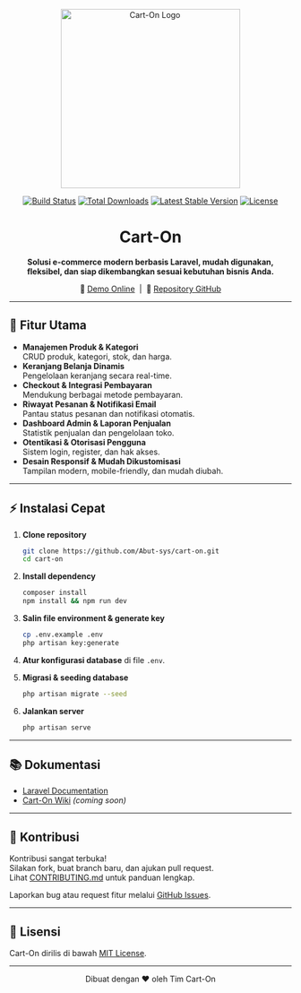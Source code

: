 <p align="center">
  <a href="https://cart-on.smartinsistem.com/" target="_blank">
    <img src="{{ asset('image/Logo_baru.png') }}" width="320" alt="Cart-On Logo">
  </a>
</p>

<p align="center">
  <a href="https://github.com/Abut-sys/cart-on/actions"><img src="https://github.com/Abut-sys/cart-on/workflows/tests/badge.svg" alt="Build Status"></a>
  <a href="https://packagist.org/packages/abut-sys/cart-on"><img src="https://img.shields.io/packagist/dt/abut-sys/cart-on" alt="Total Downloads"></a>
  <a href="https://packagist.org/packages/abut-sys/cart-on"><img src="https://img.shields.io/packagist/v/abut-sys/cart-on" alt="Latest Stable Version"></a>
  <a href="https://packagist.org/packages/abut-sys/cart-on"><img src="https://img.shields.io/packagist/l/abut-sys/cart-on" alt="License"></a>
</p>

<h1 align="center">Cart-On</h1>

<p align="center">
  <b>Solusi e-commerce modern berbasis Laravel, mudah digunakan, fleksibel, dan siap dikembangkan sesuai kebutuhan bisnis Anda.</b>
</p>

<p align="center">
  🔗 <a href="https://cart-on.smartinsistem.com/">Demo Online</a> &nbsp;|&nbsp;
  🔗 <a href="https://github.com/Abut-sys/cart-on">Repository GitHub</a>
</p>

---

## 🚀 Fitur Utama

- **Manajemen Produk & Kategori**  
  CRUD produk, kategori, stok, dan harga.
- **Keranjang Belanja Dinamis**  
  Pengelolaan keranjang secara real-time.
- **Checkout & Integrasi Pembayaran**  
  Mendukung berbagai metode pembayaran.
- **Riwayat Pesanan & Notifikasi Email**  
  Pantau status pesanan dan notifikasi otomatis.
- **Dashboard Admin & Laporan Penjualan**  
  Statistik penjualan dan pengelolaan toko.
- **Otentikasi & Otorisasi Pengguna**  
  Sistem login, register, dan hak akses.
- **Desain Responsif & Mudah Dikustomisasi**  
  Tampilan modern, mobile-friendly, dan mudah diubah.

---

## ⚡ Instalasi Cepat

1. **Clone repository**
   ```bash
   git clone https://github.com/Abut-sys/cart-on.git
   cd cart-on
   ```

2. **Install dependency**
   ```bash
   composer install
   npm install && npm run dev
   ```

3. **Salin file environment & generate key**
   ```bash
   cp .env.example .env
   php artisan key:generate
   ```

4. **Atur konfigurasi database** di file `.env`.

5. **Migrasi & seeding database**
   ```bash
   php artisan migrate --seed
   ```

6. **Jalankan server**
   ```bash
   php artisan serve
   ```

---

## 📚 Dokumentasi

- [Laravel Documentation](https://laravel.com/docs)
- [Cart-On Wiki](https://github.com/Abut-sys/cart-on/wiki) *(coming soon)*

---

## 🤝 Kontribusi

Kontribusi sangat terbuka!  
Silakan fork, buat branch baru, dan ajukan pull request.  
Lihat [CONTRIBUTING.md](CONTRIBUTING.md) untuk panduan lengkap.

Laporkan bug atau request fitur melalui [GitHub Issues](https://github.com/Abut-sys/cart-on/issues).

---

## 📄 Lisensi

Cart-On dirilis di bawah [MIT License](LICENSE).

---

<p align="center">Dibuat dengan ❤️ oleh Tim Cart-On</p>
